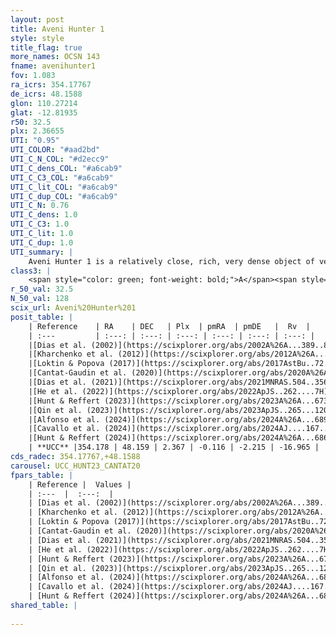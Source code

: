 ```yaml
---
layout: post
title: Aveni Hunter 1
style: style
title_flag: true
more_names: OCSN 143
fname: avenihunter1
fov: 1.083
ra_icrs: 354.17767
de_icrs: 48.1588
glon: 110.27214
glat: -12.81935
r50: 32.5
plx: 2.36655
UTI: "0.95"
UTI_COLOR: "#aad2bd"
UTI_C_N_COL: "#d2ecc9"
UTI_C_dens_COL: "#a6cab9"
UTI_C_C3_COL: "#a6cab9"
UTI_C_lit_COL: "#a6cab9"
UTI_C_dup_COL: "#a6cab9"
UTI_C_N: 0.76
UTI_C_dens: 1.0
UTI_C_C3: 1.0
UTI_C_lit: 1.0
UTI_C_dup: 1.0
UTI_summary: |
    Aveni Hunter 1 is a relatively close, rich, very dense object of very high C3 quality. It is very well-studied in the literature.
class3: |
    <span style="color: green; font-weight: bold;">A</span><span style="color: green; font-weight: bold;">A</span>
r_50_val: 32.5
N_50_val: 128
scix_url: Aveni%20Hunter%201
posit_table: |
    | Reference    | RA    | DEC   | Plx  | pmRA  | pmDE   |  Rv  |
    | :---         | :---: | :---: | :---: | :---: | :---: | :---: |
    |[Dias et al. (2002)](https://scixplorer.org/abs/2002A%26A...389..871D) | 354.446 | 48.56 | -- | -2.23 | -3.11 | -54.3 |
    |[Kharchenko et al. (2012)](https://scixplorer.org/abs/2012A%26A...543A.156K) | 354.293 | 48.55 | -- | -0.05 | -3.6 | -- |
    |[Loktin & Popova (2017)](https://scixplorer.org/abs/2017AstBu..72..257L) | 354.45 | 48.561 | -- | -2.23 | -3.11 | -54.3 |
    |[Cantat-Gaudin et al. (2020)](https://scixplorer.org/abs/2020A%26A...640A...1C) | 354.175 | 48.205 | 2.348 | -0.184 | -2.087 | -- |
    |[Dias et al. (2021)](https://scixplorer.org/abs/2021MNRAS.504..356D) | 354.189 | 48.146 | 2.33 | -0.07 | -2.196 | -15.908 |
    |[He et al. (2022)](https://scixplorer.org/abs/2022ApJS..262....7H) | 354.513 | 47.691 | 2.347 | 0.0 | -2.596 | -- |
    |[Hunt & Reffert (2023)](https://scixplorer.org/abs/2023A%26A...673A.114H) | 354.263 | 48.49 | 2.361 | 0.038 | -2.741 | -10.223 |
    |[Qin et al. (2023)](https://scixplorer.org/abs/2023ApJS..265...12Q) | 354.16 | 48.16 | 2.36 | 0.01 | -2.72 | -16.85 |
    |[Alfonso et al. (2024)](https://scixplorer.org/abs/2024A%26A...689A..18A) | -5.48 | 47.432 | 2.32 | 0.09 | -2.59 | -- |
    |[Cavallo et al. (2024)](https://scixplorer.org/abs/2024AJ....167...12C) | 354.354 | 47.162 | 2.374 | -- | -- | -- |
    |[Hunt & Reffert (2024)](https://scixplorer.org/abs/2024A%26A...686A..42H) | 354.263 | 48.49 | 2.361 | 0.038 | -2.741 | -10.223 |
    | **UCC** |354.178 | 48.159 | 2.367 | -0.116 | -2.215 | -16.965 | 
cds_radec: 354.17767,+48.1588
carousel: UCC_HUNT23_CANTAT20
fpars_table: |
    | Reference |  Values |
    | :---  |  :---:  |
    | [Dias et al. (2002)](https://scixplorer.org/abs/2002A%26A...389..871D) | `E(B-V)=0.1, Dist=500.0, Age=8.26` |
    | [Kharchenko et al. (2012)](https://scixplorer.org/abs/2012A%26A...543A.156K) | `e_bv=0.1, distance=500, log_age=8.186` |
    | [Loktin & Popova (2017)](https://scixplorer.org/abs/2017AstBu..72..257L) | `E(B-V)=0.1, Dmod=8.374, logt=8.26` |
    | [Cantat-Gaudin et al. (2020)](https://scixplorer.org/abs/2020A%26A...640A...1C) | `AVNN=0.75, DMNN=8.03, AgeNN=7.02` |
    | [Dias et al. (2021)](https://scixplorer.org/abs/2021MNRAS.504..356D) | `Av=0.503, Dist=420, logage=6.965, [Fe/H]=-0.143` |
    | [He et al. (2022)](https://scixplorer.org/abs/2022ApJS..262....7H) | `A0=0.15, logAge=6.95` |
    | [Hunt & Reffert (2023)](https://scixplorer.org/abs/2023A%26A...673A.114H) | `AV50=0.467, diffAV50=1.455, MOD50=8.073, logAge50=7.056` |
    | [Qin et al. (2023)](https://scixplorer.org/abs/2023ApJS..265...12Q) | `E(B-V)=0.14, m-M=8.48, logt=7.25` |
    | [Alfonso et al. (2024)](https://scixplorer.org/abs/2024A%26A...689A..18A) | `AV=0.74709, MOD=8.02045, logAge=7.19647, Z=-0.1430` |
    | [Cavallo et al. (2024)](https://scixplorer.org/abs/2024AJ....167...12C) | `AV50=0.83, dMod50=8.17, logAge50=6.74, [Fe/H]50=-0.14` |
    | [Hunt & Reffert (2024)](https://scixplorer.org/abs/2024A%26A...686A..42H) | `MassJ=58.1342` |
shared_table: |
    
---
```

